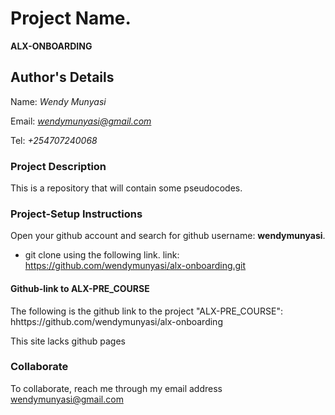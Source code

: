 # Project Name.
**ALX-ONBOARDING**

## Author's Details
Name: *Wendy Munyasi*

Email: *wendymunyasi@gmail.com*

Tel: *+254707240068*



### Project Description
This is a repository that will contain some pseudocodes.

### Project-Setup Instructions

Open your github account and search for github username: **wendymunyasi**.

- git clone using the following link.
   link: https://github.com/wendymunyasi/alx-onboarding.git


#### Github-link to ALX-PRE_COURSE
The following is the github link to the project "ALX-PRE_COURSE": hhttps://github.com/wendymunyasi/alx-onboarding

This site lacks github pages


### Collaborate

To collaborate, reach me through my email address wendymunyasi@gmail.com